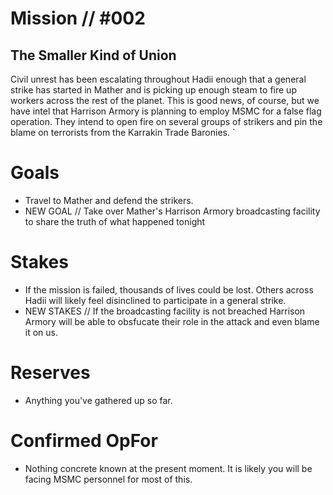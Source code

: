 # Mission // #002
## The Smaller Kind of Union

Civil unrest has been escalating throughout Hadii enough that a general strike has started in Mather and is picking up enough steam to fire up workers across the rest of the planet. This is good news, of course, but we have intel that Harrison Armory is planning to employ MSMC for a false flag operation. They intend to open fire on several groups of strikers and pin the blame on terrorists from the Karrakin Trade Baronies. `

# Goals
- Travel to Mather and defend the strikers.
- NEW GOAL // Take over Mather's Harrison Armory broadcasting facility to share the truth of what happened tonight

# Stakes
- If the mission is failed, thousands of lives could be lost. Others across Hadii will likely feel disinclined to participate in a general strike.
- NEW STAKES // If the broadcasting facility is not breached Harrison Armory will be able to obsfucate their role in the attack and even blame it on us.

# Reserves
- Anything you've gathered up so far.

# Confirmed OpFor
- Nothing concrete known at the present moment. It is likely you will be facing MSMC personnel for most of this.